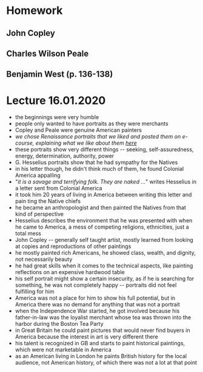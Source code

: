 # Homework

## John Copley

## Charles Wilson Peale

## Benjamin West (p. 136-138)

# Lecture 16.01.2020

- the beginnings were very humble
- people only wanted to have portraits as they were merchants
- Copley and Peale were genuine American painters
- _we chose Renaissance portraits that we liked and posted them on e-course,
    explaining what we like about them [here][1]_
- these portraits show very different things -- seeking, self-assuredness,
    energy, determination, authority, power
- G. Hesselius portraits show that he had sympathy for the Natives
- in his letter though, he didn't think much of them, he found Colonial America
    appalling
- "_it is a savage and terrifying folk. They are naked ..._" writes Hesselius
    in a letter sent from Colonial America
- it took him 20 years of living in America between writing this letter and pain    ting the Native chiefs
- he became an anthropologist and then painted the Natives from that kind of
    perspective
- Hesselius describes the environment that he was presented with when he came
to America, a mess of competing religions, ethnicities, just a total mess
- John Copley -- generally self taught artist, mostly learned from looking at
copies and reproductions of other paintings
- he mostly painted rich Americans, he showed class, wealth, and dignity, not
necessarily beauty
- he had great skills when it comes to the technical aspects, like painting
reflections on an expensive hardwood table
- his self portrait might show a certain insecurity, as if he is searching for
something, he was not completely happy -- portraits did not feel fulfilling for
him
- America was not a place for him to show his full potential, but in America
there was no demand for anything that was not a portrait
- when the Independence War started, he got involved because his father-in-law
was the loyalist merchant whose tea was thrown into the harbor during the
Boston Tea Party
- in Great Britain he could paint pictures that would never find buyers in
America because the interest in art is very different there
- his talent is recognized in GB and starts to paint historical paintings,
    which were not marketable in America
- as an American living in London he paints British history for the local
audience, not American history, of which there was not a lot at that point


[1]: https://e-course.auca.kg/mod/forum/view.php?id=130285
